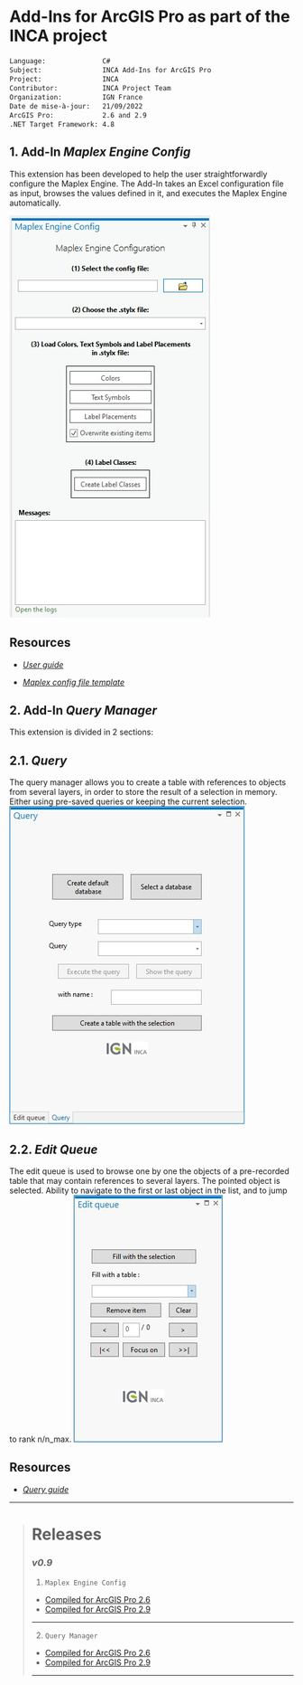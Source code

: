

# Add-Ins for ArcGIS Pro as part of the INCA project



```
Language:              C#
Subject:               INCA Add-Ins for ArcGIS Pro
Project:               INCA
Contributor:           INCA Project Team
Organization:          IGN France
Date de mise-à-jour:   21/09/2022
ArcGIS Pro:            2.6 and 2.9
.NET Target Framework: 4.8
```


## 1. Add-In *Maplex Engine Config*
This extension has been developed to help the user straightforwardly configure the Maplex Engine. The Add-In takes an Excel configuration file as input, browses the values defined in it, and executes the Maplex Engine automatically.

![Maplex Engine Config](https://github.com/IGNF/inca-addins-for-arcgis/blob/main/rsc/img/addin-mec-global-preview.jpg?raw=true)  

Resources
-----------
- [*User guide*](https://github.com/IGNF/inca-addins-for-arcgis/blob/main/rsc/doc/user_guide/Add-In_MEC_-_User_guide.pdf?raw=true)

- [*Maplex config file template*](https://github.com/IGNF/inca-addins-for-arcgis/blob/main/rsc/maplex_engine_config_file_template.xlsx?raw=true)


## 2. Add-In *Query Manager*
This extension is divided in 2 sections:
## 2.1. *Query*
The query manager allows you to create a table with references to objects from several layers, in order to store the result of a selection in memory. Either using pre-saved queries or keeping the current selection.
![Query](https://github.com/IGNF/inca-addins-for-arcgis/blob/main/rsc/img/addin-queryman-query-preview.jpg?raw=true)

## 2.2. *Edit Queue*
The edit queue is used to browse one by one the objects of a pre-recorded table that may contain references to several layers. The pointed object is selected. Ability to navigate to the first or last object in the list, and to jump to rank n/n_max.
![Edit Queue](https://github.com/IGNF/inca-addins-for-arcgis/blob/main/rsc/img/addin-queryman-edit-query-preview.jpg?raw=true)

Resources
-----------
- [*Query guide*](https://github.com/IGNF/inca-addins-for-arcgis/blob/main/rsc/doc/user_guide/Add-In_QM_-_User_guide.pdf?raw=true)

---

> # **Releases**
> 
> ### *v0.9*
>
>  1. `Maplex Engine Config`
>	 - [Compiled for ArcGIS Pro 2.6](https://github.com/IGNF/inca-addins-for-arcgis/blob/main/releases/0.9/for-pro-2.6/MaplexEngineConfig.esriAddinX?raw=true)
>	 - [Compiled for ArcGIS Pro 2.9](https://github.com/IGNF/inca-addins-for-arcgis/blob/main/releases/0.9/for-pro-2.9/MaplexEngineConfig.esriAddinX?raw=true)
> ---
>  2. `Query Manager`
>	 - [Compiled for ArcGIS Pro 2.6](https://github.com/IGNF/inca-addins-for-arcgis/blob/main/releases/0.9/for-pro-2.6/QueryManager.esriAddinX?raw=true)
>	 - [Compiled for ArcGIS Pro 2.9](https://github.com/IGNF/inca-addins-for-arcgis/blob/main/releases/0.9/for-pro-2.9/QueryManager.esriAddinX?raw=true)
> ---